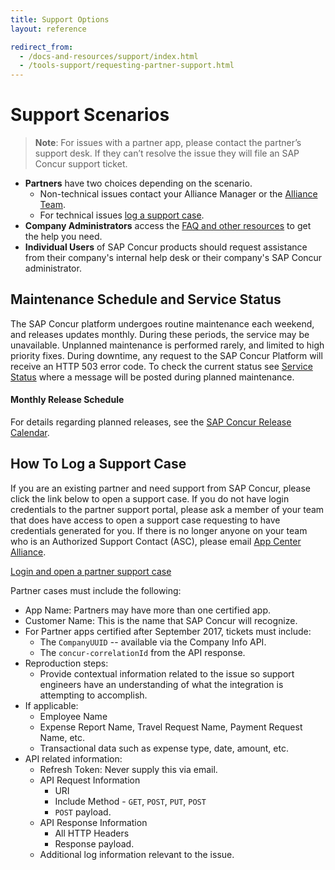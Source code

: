 ```yaml
---
title: Support Options
layout: reference

redirect_from:
  - /docs-and-resources/support/index.html
  - /tools-support/requesting-partner-support.html
---
```


# Support Scenarios

>**Note**: For issues with a partner app, please contact the partner’s support desk. If they can’t resolve the issue they will file an SAP Concur support ticket.

* **Partners** have two choices depending on the scenario.
  * Non-technical issues contact your Alliance Manager or the [Alliance Team](mailto:concur_AppCenterAlliance@sap.com).
  * For technical issues [log a support case](#log-a-support-case).
* **Company Administrators** access the [FAQ and other resources](https://www.concur.com/en-us/support) to get the help you need.
* **Individual Users** of SAP Concur products should request assistance from their company's internal help desk or their company's SAP Concur administrator.

## Maintenance Schedule and Service Status

The SAP Concur platform undergoes routine maintenance each weekend, and releases updates monthly. During these periods, the service may be unavailable. Unplanned maintenance is performed rarely, and limited to high priority fixes. During downtime, any request to the SAP Concur Platform will receive an HTTP 503 error code. To check the current status see [Service Status](https://open.concur.com) where a message will be posted during planned maintenance.

#### Monthly Release Schedule

For details regarding planned releases, see the [SAP Concur Release Calendar](https://www.concurtraining.com/customers/tech_pubs/ReleaseCalendar/_ReleaseCalendar_client.htm).

## <a name="log-a-support-case"></a>How To Log a Support Case

If you are an existing partner and need support from SAP Concur, please click the link below to open a support case. If you do not have login credentials to the partner support portal, please ask a member of your team that does have access to open a support case requesting to have credentials generated for you. If there is no longer anyone on your team who is an Authorized Support Contact (ASC), please email [App Center Alliance](mailto:concur_appcenteralliance@sap.com?Subject=Support%20Portal%20Credentials).

[Login and open a partner support case](https://sapconcur.my.salesforce.com/secur/login_portal.jsp?orgId=00D600000007Dq3&portalId=06060000000PrEi)

Partner cases must include the following:

* App Name: Partners may have more than one certified app.
* Customer Name: This is the name that SAP Concur will recognize.
* For Partner apps certified after September 2017, tickets must include:
  * The `CompanyUUID` -- available via the Company Info API.
  * The `concur-correlationId` from the API response.
* Reproduction steps:
  * Provide contextual information related to the issue so support engineers have an understanding of what the integration is attempting to accomplish.
* If applicable:
  * Employee Name
  * Expense Report Name, Travel Request Name, Payment Request Name, etc.
  * Transactional data such as expense type, date, amount, etc.
* API related information:
  * Refresh Token: Never supply this via email.
  * API Request Information
    * URI
    * Include Method - `GET`, `POST`, `PUT`, `POST`
    * `POST` payload.
  * API Response Information
    * All HTTP Headers
    * Response payload.
  * Additional log information relevant to the issue.
